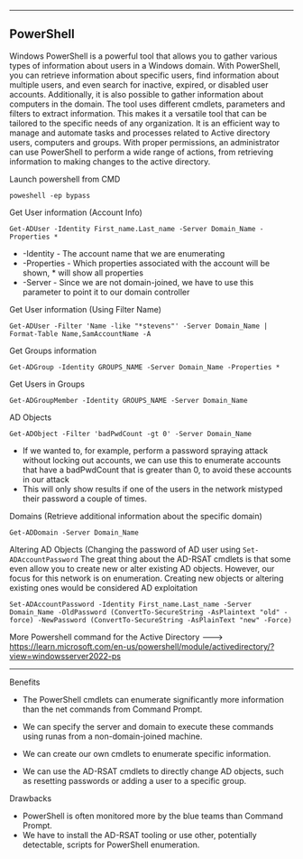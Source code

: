--- ---

<h2>PowerShell</h2>

Windows PowerShell is a powerful tool that allows you to gather various types of information about users in a Windows domain. With PowerShell, you can retrieve information about specific users, find information about multiple users, and even search for inactive, expired, or disabled user accounts. Additionally, it is also possible to gather information about computers in the domain. The tool uses different cmdlets, parameters and filters to extract information. This makes it a versatile tool that can be tailored to the specific needs of any organization. It is an efficient way to manage and automate tasks and processes related to Active directory users, computers and groups. With proper permissions, an administrator can use PowerShell to perform a wide range of actions, from retrieving information to making changes to the active directory.


Launch powershell from CMD
```
poweshell -ep bypass
```


Get User information (Account Info)
```
Get-ADUser -Identity First_name.Last_name -Server Domain_Name -Properties *
```
-   -Identity - The account name that we are enumerating
-   -Properties - Which properties associated with the account will be shown, * will show all properties
-   -Server - Since we are not domain-joined, we have to use this parameter to point it to our domain controller

Get User information (Using Filter Name)
```
Get-ADUser -Filter 'Name -like "*stevens"' -Server Domain_Name | Format-Table Name,SamAccountName -A
```


Get Groups information
```
Get-ADGroup -Identity GROUPS_NAME -Server Domain_Name -Properties *
```

Get Users in Groups
```
Get-ADGroupMember -Identity GROUPS_NAME -Server Domain_Name
```


AD Objects
```
Get-ADObject -Filter 'badPwdCount -gt 0' -Server Domain_Name
```
- If we wanted to, for example, perform a password spraying attack without locking out accounts, we can use this to enumerate accounts that have a badPwdCount that is greater than 0, to avoid these accounts in our attack
- This will only show results if one of the users in the network mistyped their password a couple of times.


Domains (Retrieve additional information about the specific domain)
```
Get-ADDomain -Server Domain_Name
```


Altering AD Objects (Changing the password of AD user using `Set-ADAccountPassword`
	The great thing about the AD-RSAT cmdlets is that some even allow you to create new or alter existing AD objects. However, our focus for this network is on enumeration. Creating new objects or altering existing ones would be considered AD exploitation
```
Set-ADAccountPassword -Identity First_name.Last_name -Server Domain_Name -OldPassword (ConvertTo-SecureString -AsPlaintext "old" -force) -NewPassword (ConvertTo-SecureString -AsPlainText "new" -Force)
```


More Powershell command for the Active Directory ---> https://learn.microsoft.com/en-us/powershell/module/activedirectory/?view=windowsserver2022-ps

---

Benefits  

-   The PowerShell cmdlets can enumerate significantly more information than the net commands from Command Prompt.
-   We can specify the server and domain to execute these commands using runas from a non-domain-joined machine.  
    
-   We can create our own cmdlets to enumerate specific information.
-   We can use the AD-RSAT cmdlets to directly change AD objects, such as resetting passwords or adding a user to a specific group.  
    

Drawbacks

-   PowerShell is often monitored more by the blue teams than Command Prompt.
-   We have to install the AD-RSAT tooling or use other, potentially detectable, scripts for PowerShell enumeration.